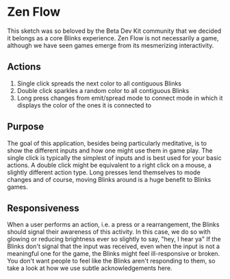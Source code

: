 # Zen Flow
This sketch was so beloved by the Beta Dev Kit community that we decided it belongs as a core Blinks experience. Zen Flow is not necessarily a game, although we have seen games emerge from its mesmerizing interactivity.

## Actions
1. Single click spreads the next color to all contiguous Blinks
2. Double click sparkles a random color to all contiguous Blinks
3. Long press changes from emit/spread mode to connect mode in which it displays the color of the ones it is connected to

## Purpose
The goal of this application, besides being particularly meditative, is to show the different inputs and how one might use them in game play. The single click is typically the simplest of inputs and is best used for your basic actions. A double click might be equivalent to a right click on a mouse, a slightly different action type. Long presses lend themselves to mode changes and of course, moving Blinks around is a huge benefit to Blinks games.

## Responsiveness
When a user performs an action, i.e. a press or a rearrangement, the Blinks should signal their awareness of this activity. In this case, we do so with glowing or reducing brightness ever so slightly to say, "hey, I hear ya" If the Blinks don't signal that the input was received, even when the input is not a meaningful one for the game, the Blinks might feel ill-responsive or broken. You don't want people to feel like the Blinks aren't responding to them, so take a look at how we use subtle acknowledgements here.

